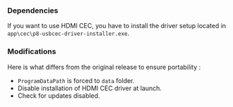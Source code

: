### Dependencies

If you want to use HDMI CEC, you have to install the driver setup located in `app\cec\p8-usbcec-driver-installer.exe`.

### Modifications

Here is what differs from the original release to ensure portability :

* `ProgramDataPath` is forced to `data` folder.
* Disable installation of HDMI CEC driver at launch.
* Check for updates disabled.

